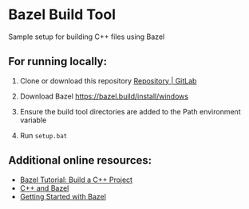 # Bazel Build Tool

Sample setup for building C++ files using Bazel

## For running locally:

1. Clone or download this repository [Repository | GitLab](https://docs.gitlab.com/ee/user/project/repository/)

2. Download Bazel https://bazel.build/install/windows

3. Ensure the build tool directories are added to the Path environment variable

4. Run `setup.bat`

## Additional online resources:

- [Bazel Tutorial: Build a C++ Project](https://bazel.build/start/cpp)
- [C++ and Bazel](https://bazel.build/docs/bazel-and-cpp)
- [Getting Started with Bazel](https://blog.devgenius.io/getting-started-with-bazel-for-c-cb3944c673f)
